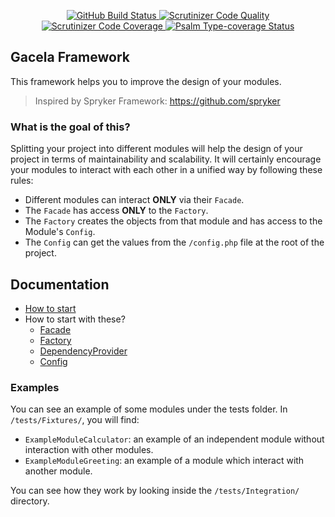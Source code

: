 <p align="center">
  <a href="https://github.com/Chemaclass/gacela/actions">
    <img src="https://github.com/Chemaclass/gacela/workflows/CI/badge.svg" alt="GitHub Build Status">
  </a>
  <a href="https://scrutinizer-ci.com/g/Chemaclass/gacela/?branch=master">
    <img src="https://scrutinizer-ci.com/g/Chemaclass/gacela/badges/quality-score.png?b=master" alt="Scrutinizer Code Quality">
  </a>
  <a href="https://scrutinizer-ci.com/g/Chemaclass/gacela/?branch=master">
    <img src="https://scrutinizer-ci.com/g/Chemaclass/gacela/badges/coverage.png?b=master" alt="Scrutinizer Code Coverage">
  </a>
  <a href="https://shepherd.dev/github/Chemaclass/gacela">
    <img src="https://shepherd.dev/github/Chemaclass/gacela/coverage.svg" alt="Psalm Type-coverage Status">
  </a>
</p>

## Gacela Framework

This framework helps you to improve the design of your modules.

> Inspired by Spryker Framework: https://github.com/spryker

### What is the goal of this?

Splitting your project into different modules will help the design of your project in terms of maintainability and
scalability. It will certainly encourage your modules to interact with each other in a unified way by following these
rules:

- Different modules can interact **ONLY** via their `Facade`.
- The `Facade` has access **ONLY** to the `Factory`.
- The `Factory` creates the objects from that module and has access to the Module's `Config`.
- The `Config` can get the values from the `/config.php` file at the root of the project.

## Documentation

- [How to start](documentation/001_basic_concepts.md)
- How to start with these?
    - [Facade](documentation/002_facade.md)
    - [Factory](documentation/003_factory.md)
    - [DependencyProvider](documentation/004_dependency_provider.md)
    - [Config](documentation/005_config.md)

### Examples

You can see an example of some modules under the tests folder. In `/tests/Fixtures/`, you will find:

- `ExampleModuleCalculator`: an example of an independent module without interaction with other modules.
- `ExampleModuleGreeting`: an example of a module which interact with another module.

You can see how they work by looking inside the `/tests/Integration/` directory.

